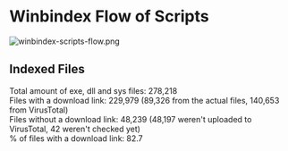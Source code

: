 # Winbindex Flow of Scripts

![winbindex-scripts-flow.png](winbindex-scripts-flow.png)

## Indexed Files

<!--FileStats-->
Total amount of exe, dll and sys files: 278,218  
Files with a download link: 229,979 (89,326 from the actual files, 140,653 from VirusTotal)  
Files without a download link: 48,239 (48,197 weren't uploaded to VirusTotal, 42 weren't checked yet)  
% of files with a download link: 82.7  
<!--/FileStats-->
